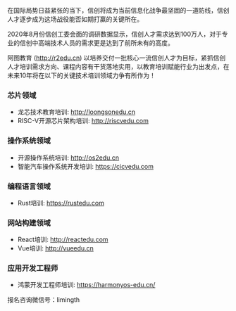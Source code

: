 
在国际局势日益紧张的当下，信创将成为当前信息化战争最坚固的一道防线，信创人才逐步成为这场战役能否如期打赢的关键所在。 

2020年8月份信创工委会面的调研数据显示，信创人才需求达到100万人，对于专业的信创中高端技术人员的需求更是达到了前所未有的高度。  

阿图教育 (<http://r2edu.cn>) 以培养交付一批核心一流信创人才为目标，紧抓信创人才培训需求方向、课程内容有干货落地实用，以教育培训赋能行业为出发点，在未来10年将在以下的关键技术培训领域力争有所作为！

### 芯片领域
* 龙芯技术教育培训: <http://loongsonedu.cn>
* RISC-V开源芯片架构培训: <http://riscvedu.com>

### 操作系统领域
* 开源操作系统培训: <http://os2edu.cn>
* 智能汽车操作系统开发培训: <https://cicvedu.com>

### 编程语言领域
* Rust培训: <https://rustedu.com>

### 网站构建领域
* React培训: <http://reactedu.com>
* Vue培训: <http://vueedu.cn>

### 应用开发工程师
* 鸿蒙开发工程师培训: <https://harmonyos-edu.cn/>

报名咨询微信号：limingth
